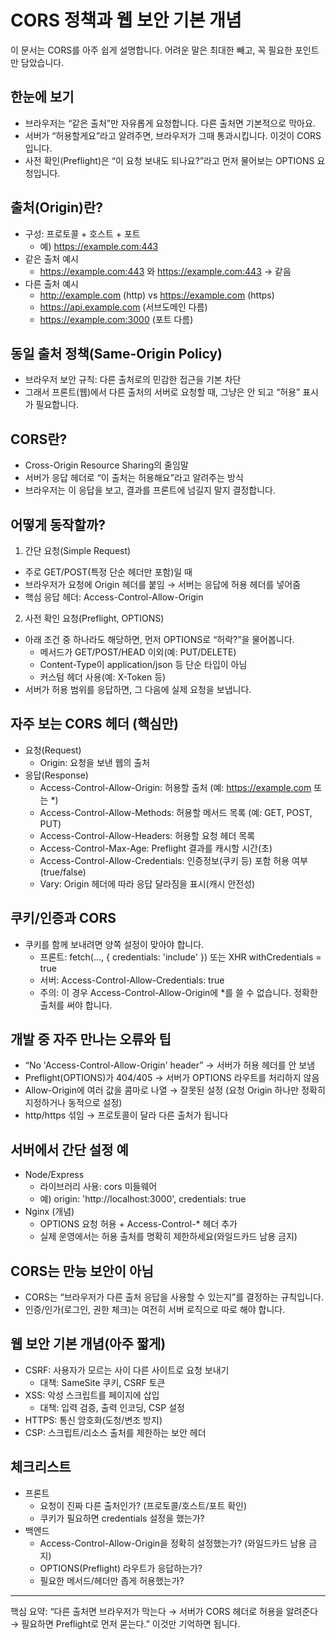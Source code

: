 # CORS 정책과 웹 보안 기본 개념

이 문서는 CORS를 아주 쉽게 설명합니다. 어려운 말은 최대한 빼고, 꼭 필요한 포인트만 담았습니다.

## 한눈에 보기

- 브라우저는 “같은 출처”만 자유롭게 요청합니다. 다른 출처면 기본적으로 막아요.
- 서버가 “허용할게요”라고 알려주면, 브라우저가 그때 통과시킵니다. 이것이 CORS입니다.
- 사전 확인(Preflight)은 “이 요청 보내도 되나요?”라고 먼저 물어보는 OPTIONS 요청입니다.

## 출처(Origin)란?

- 구성: 프로토콜 + 호스트 + 포트
  - 예) https://example.com:443
- 같은 출처 예시
  - https://example.com:443 와 https://example.com:443 → 같음
- 다른 출처 예시
  - http://example.com (http) vs https://example.com (https)
  - https://api.example.com (서브도메인 다름)
  - https://example.com:3000 (포트 다름)

## 동일 출처 정책(Same-Origin Policy)

- 브라우저 보안 규칙: 다른 출처로의 민감한 접근을 기본 차단
- 그래서 프론트(웹)에서 다른 출처의 서버로 요청할 때, 그냥은 안 되고 “허용” 표시가 필요합니다.

## CORS란?

- Cross-Origin Resource Sharing의 줄임말
- 서버가 응답 헤더로 “이 출처는 허용해요”라고 알려주는 방식
- 브라우저는 이 응답을 보고, 결과를 프론트에 넘길지 말지 결정합니다.

## 어떻게 동작할까?

1. 간단 요청(Simple Request)

- 주로 GET/POST(특정 단순 헤더만 포함)일 때
- 브라우저가 요청에 Origin 헤더를 붙임 → 서버는 응답에 허용 헤더를 넣어줌
- 핵심 응답 헤더: Access-Control-Allow-Origin

2. 사전 확인 요청(Preflight, OPTIONS)

- 아래 조건 중 하나라도 해당하면, 먼저 OPTIONS로 “허락?”을 물어봅니다.
  - 메서드가 GET/POST/HEAD 이외(예: PUT/DELETE)
  - Content-Type이 application/json 등 단순 타입이 아님
  - 커스텀 헤더 사용(예: X-Token 등)
- 서버가 허용 범위를 응답하면, 그 다음에 실제 요청을 보냅니다.

## 자주 보는 CORS 헤더 (핵심만)

- 요청(Request)
  - Origin: 요청을 보낸 웹의 출처
- 응답(Response)
  - Access-Control-Allow-Origin: 허용할 출처 (예: https://example.com 또는 \*)
  - Access-Control-Allow-Methods: 허용할 메서드 목록 (예: GET, POST, PUT)
  - Access-Control-Allow-Headers: 허용할 요청 헤더 목록
  - Access-Control-Max-Age: Preflight 결과를 캐시할 시간(초)
  - Access-Control-Allow-Credentials: 인증정보(쿠키 등) 포함 허용 여부(true/false)
  - Vary: Origin 헤더에 따라 응답 달라짐을 표시(캐시 안전성)

## 쿠키/인증과 CORS

- 쿠키를 함께 보내려면 양쪽 설정이 맞아야 합니다.
  - 프론트: fetch(..., { credentials: 'include' }) 또는 XHR withCredentials = true
  - 서버: Access-Control-Allow-Credentials: true
  - 주의: 이 경우 Access-Control-Allow-Origin에 \*를 쓸 수 없습니다. 정확한 출처를 써야 합니다.

## 개발 중 자주 만나는 오류와 팁

- “No 'Access-Control-Allow-Origin' header” → 서버가 허용 헤더를 안 보냄
- Preflight(OPTIONS)가 404/405 → 서버가 OPTIONS 라우트를 처리하지 않음
- Allow-Origin에 여러 값을 콤마로 나열 → 잘못된 설정 (요청 Origin 하나만 정확히 지정하거나 동적으로 설정)
- http/https 섞임 → 프로토콜이 달라 다른 출처가 됩니다

## 서버에서 간단 설정 예

- Node/Express
  - 라이브러리 사용: cors 미들웨어
  - 예) origin: 'http://localhost:3000', credentials: true
- Nginx (개념)
  - OPTIONS 요청 허용 + Access-Control-\* 헤더 추가
  - 실제 운영에서는 허용 출처를 명확히 제한하세요(와일드카드 남용 금지)

## CORS는 만능 보안이 아님

- CORS는 “브라우저가 다른 출처 응답을 사용할 수 있는지”를 결정하는 규칙입니다.
- 인증/인가(로그인, 권한 체크)는 여전히 서버 로직으로 따로 해야 합니다.

## 웹 보안 기본 개념(아주 짧게)

- CSRF: 사용자가 모르는 사이 다른 사이트로 요청 보내기
  - 대책: SameSite 쿠키, CSRF 토큰
- XSS: 악성 스크립트를 페이지에 삽입
  - 대책: 입력 검증, 출력 인코딩, CSP 설정
- HTTPS: 통신 암호화(도청/변조 방지)
- CSP: 스크립트/리소스 출처를 제한하는 보안 헤더

## 체크리스트

- 프론트
  - 요청이 진짜 다른 출처인가? (프로토콜/호스트/포트 확인)
  - 쿠키가 필요하면 credentials 설정을 했는가?
- 백엔드
  - Access-Control-Allow-Origin을 정확히 설정했는가? (와일드카드 남용 금지)
  - OPTIONS(Preflight) 라우트가 응답하는가?
  - 필요한 메서드/헤더만 좁게 허용했는가?

---

핵심 요약: “다른 출처면 브라우저가 막는다 → 서버가 CORS 헤더로 허용을 알려준다 → 필요하면 Preflight로 먼저 묻는다.” 이것만 기억하면 됩니다.
